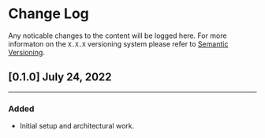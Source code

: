 # Change Log

Any noticable changes to the content will be logged here. For more informaton on the
`X.X.X` versioning system please refer to [Semantic Versioning](http://semver.org/).

## [0.1.0] July 24, 2022

---

### Added

- Initial setup and architectural work.
